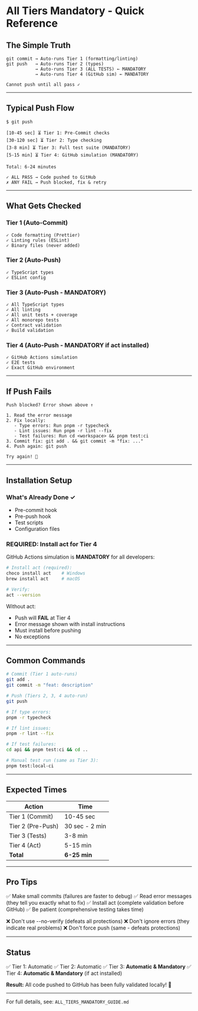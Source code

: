 # All Tiers Mandatory - Quick Reference

## The Simple Truth

```
git commit → Auto-runs Tier 1 (formatting/linting)
git push   → Auto-runs Tier 2 (types)
           → Auto-runs Tier 3 (ALL TESTS) ← MANDATORY
           → Auto-runs Tier 4 (GitHub sim) ← MANDATORY

Cannot push until all pass ✓
```

---

## Typical Push Flow

```
$ git push

[10-45 sec] ⏳ Tier 1: Pre-Commit checks
[30-120 sec] ⏳ Tier 2: Type checking
[3-8 min] ⏳ Tier 3: Full test suite (MANDATORY)
[5-15 min] ⏳ Tier 4: GitHub simulation (MANDATORY)

Total: 6-24 minutes

✓ ALL PASS → Code pushed to GitHub
✗ ANY FAIL → Push blocked, fix & retry
```

---

## What Gets Checked

### Tier 1 (Auto-Commit)

```
✓ Code formatting (Prettier)
✓ Linting rules (ESLint)
✓ Binary files (never added)
```

### Tier 2 (Auto-Push)

```
✓ TypeScript types
✓ ESLint config
```

### Tier 3 (Auto-Push - MANDATORY)

```
✓ All TypeScript types
✓ All linting
✓ All unit tests + coverage
✓ All monorepo tests
✓ Contract validation
✓ Build validation
```

### Tier 4 (Auto-Push - MANDATORY if act installed)

```
✓ GitHub Actions simulation
✓ E2E tests
✓ Exact GitHub environment
```

---

## If Push Fails

```
Push blocked? Error shown above ↑

1. Read the error message
2. Fix locally:
   - Type errors: Run pnpm -r typecheck
   - Lint issues: Run pnpm -r lint --fix
   - Test failures: Run cd <workspace> && pnpm test:ci
3. Commit fix: git add . && git commit -m "fix: ..."
4. Push again: git push

Try again! 🔄
```

---

## Installation Setup

### What's Already Done ✓

- Pre-commit hook
- Pre-push hook
- Test scripts
- Configuration files

### REQUIRED: Install act for Tier 4

GitHub Actions simulation is **MANDATORY** for all developers:

```bash
# Install act (required):
choco install act    # Windows
brew install act     # macOS

# Verify:
act --version
```

Without act:

- Push will **FAIL** at Tier 4
- Error message shown with install instructions
- Must install before pushing
- No exceptions

---

## Common Commands

```bash
# Commit (Tier 1 auto-runs)
git add .
git commit -m "feat: description"

# Push (Tiers 2, 3, 4 auto-run)
git push

# If type errors:
pnpm -r typecheck

# If lint issues:
pnpm -r lint --fix

# If test failures:
cd api && pnpm test:ci && cd ..

# Manual test run (same as Tier 3):
pnpm test:local-ci
```

---

## Expected Times

| Action            | Time           |
| ----------------- | -------------- |
| Tier 1 (Commit)   | 10-45 sec      |
| Tier 2 (Pre-Push) | 30 sec - 2 min |
| Tier 3 (Tests)    | 3-8 min        |
| Tier 4 (Act)      | 5-15 min       |
| **Total**         | **6-25 min**   |

---

## Pro Tips

✅ Make small commits (failures are faster to debug)
✅ Read error messages (they tell you exactly what to fix)
✅ Install act (complete validation before GitHub)
✅ Be patient (comprehensive testing takes time)

❌ Don't use --no-verify (defeats all protections)
❌ Don't ignore errors (they indicate real problems)
❌ Don't force push (same - defeats protections)

---

## Status

✅ Tier 1: Automatic
✅ Tier 2: Automatic
✅ Tier 3: **Automatic & Mandatory**
✅ Tier 4: **Automatic & Mandatory** (if act installed)

**Result:** All code pushed to GitHub has been fully validated locally! 🚀

---

For full details, see: `ALL_TIERS_MANDATORY_GUIDE.md`
